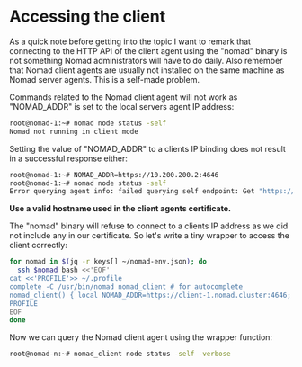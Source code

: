 # Accessing the client

As a quick note before getting into the topic I want to remark that connecting to the HTTP API of the client agent using the "nomad" binary is not something Nomad administrators will have to do daily. Also remember that Nomad client agents are usually not installed on the same machine as Nomad server agents. This is a self-made problem.

Commands related to the Nomad client agent will not work as "NOMAD_ADDR" is set to the local servers agent IP address:

```bash
root@nomad-1:~# nomad node status -self
Nomad not running in client mode
```

Setting the value of "NOMAD_ADDR" to a clients IP binding does not result in a successful response either:

```bash
root@nomad-1:~# NOMAD_ADDR=https://10.200.200.2:4646
root@nomad-1:~# nomad node status -self
Error querying agent info: failed querying self endpoint: Get "https://10.200.200.2:4646/v1/agent/self": x509: cannot validate certificate for 10.200.200.2 because it doesn't contain any IP SANs
```

**Use a valid hostname used in the client agents certificate.**

The "nomad" binary will refuse to connect to a clients IP address as we did not include any in our certificate. So let's write a tiny wrapper to access the client correctly:

```bash
for nomad in $(jq -r keys[] ~/nomad-env.json); do
  ssh $nomad bash <<'EOF'
cat <<'PROFILE'>> ~/.profile
complete -C /usr/bin/nomad nomad_client # for autocomplete
nomad_client() { local NOMAD_ADDR=https://client-1.nomad.cluster:4646; nomad "${@}"; }
PROFILE
EOF
done
```

Now we can query the Nomad client agent using the wrapper function:

```bash
root@nomad-n:~# nomad_client node status -self -verbose
```

